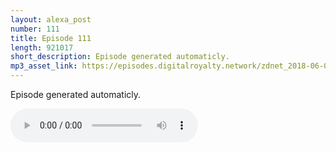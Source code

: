 ```yaml
---
layout: alexa_post
number: 111
title: Episode 111
length: 921017
short_description: Episode generated automaticly.
mp3_asset_link: https://episodes.digitalroyalty.network/zdnet_2018-06-02_01-00-04.mp3
---
```


Episode generated automaticly.

<audio controls>
    <source src="{{ page.mp3_asset_link }}" type="audio/mpeg">
</audio>